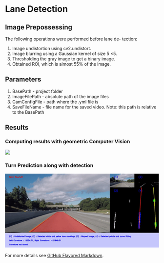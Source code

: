 # Lane Detection 
## Image Prepossessing
The following operations were performed before lane de-
tection:
1) Image undistortion using cv2.undistort.
2) Image blurring using a Gaussian kernel of size 5 ×5.
3) Thresholding the gray image to get a binary image.
4) Obtained ROI, which is almost 55% of the image.


## Parameters

1) BasePath - project folder 
2) ImageFilePath - absolute path of the image files
3) CamConfigFile - path where the .yml file is
4) SaveFileName - file name for the saved video. Note: this path is relative to the BasePath

## Results
### Computing results with geometric Computer Vision
<img src="images/lane_result_1.gif?raw=true"/>

### Turn Prediction along with detection
<img src="images/lane_result_2.gif?raw=true"/>


For more details see [GitHub Flavored Markdown](https://guides.github.com/features/mastering-markdown/).
